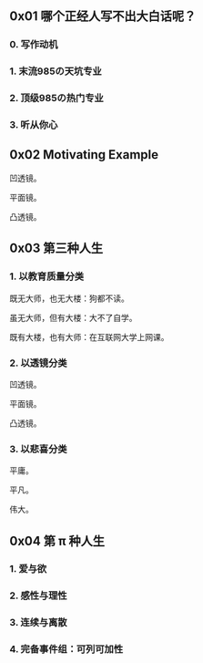 ## 0x01 哪个正经人写不出大白话呢？

### 0. 写作动机

### 1. 末流985の天坑专业

### 2. 顶级985の热门专业

### 3. 听从你心

## 0x02 Motivating Example

凹透镜。

平面镜。

凸透镜。

## 0x03 第三种人生

### 1. 以教育质量分类

既无大师，也无大楼：狗都不读。

虽无大师，但有大楼：大不了自学。

既有大楼，也有大师：在互联网大学上网课。

### 2. 以透镜分类

凹透镜。

平面镜。

凸透镜。

### 3. 以悲喜分类

平庸。

平凡。

伟大。

## 0x04 第 π 种人生

### 1. 爱与欲

### 2. 感性与理性

### 3. 连续与离散

### 4. 完备事件组：可列可加性